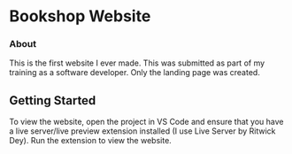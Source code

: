 # Bookshop Website
### About
This is the first website I ever made. This was submitted as part of my training as a software developer. Only the landing page was created.
## Getting Started
To view the website, open the project in VS Code and ensure that you have a live server/live preview extension installed (I use Live Server by Ritwick Dey). Run the extension to view the website.
